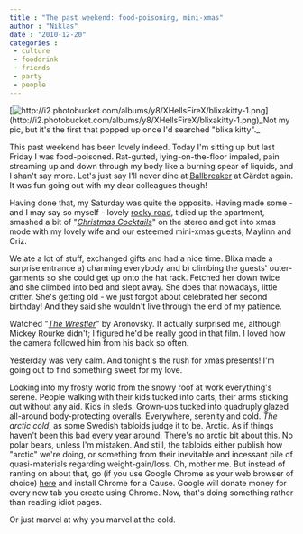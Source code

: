 ```yaml
---
title : "The past weekend: food-poisoning, mini-xmas"
author : "Niklas"
date : "2010-12-20"
categories : 
 - culture
 - fooddrink
 - friends
 - party
 - people
---
```


[![](http://i2.photobucket.com/albums/y8/XHellsFireX/blixakitty-1.png "http://i2.photobucket.com/albums/y8/XHellsFireX/blixakitty-1.png")](http://i2.photobucket.com/albums/y8/XHellsFireX/blixakitty-1.png)_Not my pic, but it's the first that popped up once I'd searched "blixa kitty"._

This past weekend has been lovely indeed. Today I'm sitting up but last Friday I was food-poisoned. Rat-gutted, lying-on-the-floor impaled, pain streaming up and down through my body like a burning spear of liquids, and I shan't say more. Let's just say I'll never dine at [Ballbreaker](http://www.ballbreaker.se) at Gärdet again. It was fun going out with my dear colleagues though!

Having done that, my Saturday was quite the opposite. Having made some - and I may say so myself - lovely [rocky road](http://www.recept.nu/1.126537/leila_lindholm/efterratter_godis/leilas_rocky_road), tidied up the apartment, smashed a bit of "_[Christmas Cocktails](http://en.wikipedia.org/wiki/Ultra-lounge_(album_series))_" on the stereo and got into xmas mode with my lovely wife and our esteemed mini-xmas guests, Maylinn and Criz.

We ate a lot of stuff, exchanged gifts and had a nice time. Blixa made a surprise entrance a) charming everybody and b) climbing the guests' outer-garments so she could get up onto the hat rack. Fetched her down twice and she climbed into bed and slept away. She does that nowadays, little critter. She's getting old - we just forgot about celebrated her second birthday! And they said she wouldn't live through the end of my patience.

Watched "_[The Wrestler](http://en.wikipedia.org/wiki/The_Wrestler_(2008_film))_" by Aronovsky. It actually surprised me, although Mickey Rourke didn't; I figured he'd be really good in that film. I loved how the camera followed him from his back so often.

Yesterday was very calm. And tonight's the rush for xmas presents! I'm going out to find something sweet for my love.

Looking into my frosty world from the snowy roof at work everything's serene. People walking with their kids tucked into carts, their arms sticking out without any aid. Kids in sleds. Grown-ups tucked into quadruply glazed all-around body-protecting overalls. Everywhere, serenity and cold. _The arctic cold_, as some Swedish tabloids judge it to be. Arctic. As if things haven't been this bad every year around. There's no arctic bit about this. No polar bears, unless I'm mistaken. And still, the tabloids either publish how "arctic" we're doing, or something from their inevitable and incessant pile of quasi-materials regarding weight-gain/loss. Oh, mother me. But instead of ranting on about that, go (if you use Google Chrome as your web browser of choice) [here](http://www.google.com/chrome/intl/en/p/cause/) and install Chrome for a Cause. Google will donate money for every new tab you create using Chrome. Now, that's doing something rather than reading idiot pages.

Or just marvel at why you marvel at the cold.
